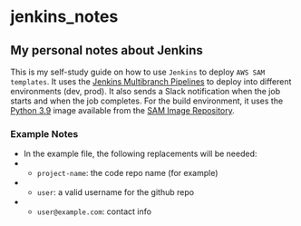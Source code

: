 # jenkins_notes

## My personal notes about Jenkins

This is my self-study guide on how to use `Jenkins` to deploy `AWS SAM templates`.  It uses the [Jenkins Multibranch Pipelines](https://www.jenkins.io/doc/book/pipeline/multibranch/)
to deploy into different environments (dev, prod).  It also sends a Slack notification when the job starts and when the job completes.  For the build environment, it uses the [Python 3.9](https://gallery.ecr.aws/sam/build-python3.9)
image available from the [SAM Image Repository](https://docs.aws.amazon.com/serverless-application-model/latest/developerguide/serverless-image-repositories.html).

### Example Notes
* In the example file, the following replacements will be needed:
* * `project-name`: the code repo name (for example)
* * `user`: a valid username for the github repo
* * `user@example.com`: contact info
